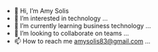 - 👋 Hi, I’m Amy Solis
- 👀 I’m interested in technology ...
- 🌱 I’m currently learning business technology ...
- 💞️ I’m looking to collaborate on teams ...
- 📫 How to reach me amysolis83@gmail.com ...

<!---
amysolis/amysolis is a ✨ special ✨ repository because its `README.md` (this file) appears on your GitHub profile.
You can click the Preview link to take a look at your changes.
--->
